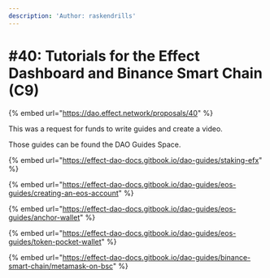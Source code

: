 ```yaml
---
description: 'Author: raskendrills'
---
```


# \#40: Tutorials for the Effect Dashboard and Binance Smart Chain \(C9\)

{% embed url="https://dao.effect.network/proposals/40" %}

This was a request for funds to write guides and create a video. 

Those guides can be found the DAO Guides Space.

{% embed url="https://effect-dao-docs.gitbook.io/dao-guides/staking-efx" %}

{% embed url="https://effect-dao-docs.gitbook.io/dao-guides/eos-guides/creating-an-eos-account" %}

{% embed url="https://effect-dao-docs.gitbook.io/dao-guides/eos-guides/anchor-wallet" %}

{% embed url="https://effect-dao-docs.gitbook.io/dao-guides/eos-guides/token-pocket-wallet" %}

{% embed url="https://effect-dao-docs.gitbook.io/dao-guides/binance-smart-chain/metamask-on-bsc" %}



